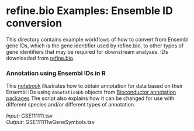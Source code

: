 # refine.bio Examples: Ensemble ID conversion
This directory contains example workflows of how to convert from Ensembl gene IDs,
which is the gene identifier used by refine.bio, to other types of gene identifiers that
may be required for downstream analyses.
IDs downloaded from [refine.bio](https://www.refine.bio.org).

### Annotation using Ensembl IDs in R
This [notebook](https://github.com/AlexsLemonade/refinebio-examples/blob/master/ensembl-id-convert/ensembl_id_convert.Rmd)
illustrates how to obtain annotation for data based on their Ensembl
IDs using `AnnotationDb` objects from [Bioconductor annotation packages](https://www.bioconductor.org/packages/release/BiocViews.html#___AnnotationData)
The script also explains how it can be changed for use with different species
and/or different types of annotation.

*Input:* GSE111111.tsv  
*Output:* GSE111111wGeneSymbols.tsv  
